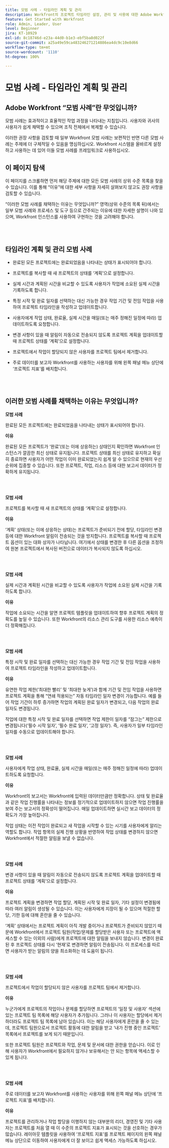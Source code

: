 ```yaml
---
title: 모범 사례 - 타임라인 계획 및 관리
description: Workfront의 프로젝트 타임라인 설정, 관리 및 사용에 대한 Adobe Workfront 전문가의 모범 사례 권장 사항을 살펴봅니다.
feature: Get Started with Workfront
role: Admin, Leader, User
level: Beginner
jira: KT-10929
exl-id: 8c18746d-e23a-44d0-b1e3-ebf5ba8d022f
source-git-commit: a25a49e59ca483246271214886ea4dc9c10e8d66
workflow-type: tm+mt
source-wordcount: '1110'
ht-degree: 100%

---
```


# 모범 사례 - 타임라인 계획 및 관리

## Adobe Workfront “모범 사례”란 무엇입니까?

모범 사례는 효과적이고 효율적인 작업 과정을 나타내는 지침입니다. 사용자와 귀사의 사용자가 쉽게 채택할 수 있으며 조직 전체에서 복제할 수 있습니다.

이러한 권장 사항을 검토할 때 일부 Workfront 모범 사례는 보편적인 반면 다른 모범 사례는 주제에 더 구체적일 수 있음을 명심하십시오. Workfront 시스템을 올바르게 설정하고 사용하는 데 있어 이들 모범 사례를 프레임워크로 사용하십시오.

## 이 페이지 탐색

이 페이지를 스크롤하면 먼저 해당 주제에 대한 모든 모범 사례의 상위 수준 목록을 찾을 수 있습니다. 이를 통해 “이유”에 대한 세부 사항을 자세히 살펴보지 않고도 권장 사항을 검토할 수 있습니다.

“이러한 모범 사례를 채택하는 이유는 무엇입니까?” 영역(상위 수준의 목록 뒤)에서는 일부 모범 사례와 프로세스 및 도구 등으로 간주되는 이유에 대한 자세한 설명이 나와 있으며, Workfront 인스턴스를 사용하여 구현하는 것을 고려해야 합니다.

</br>
</br>

## 타임라인 계획 및 관리 모범 사례

* 완료된 모든 프로젝트에는 완료되었음을 나타내는 상태가 표시되어야 합니다.

* 프로젝트를 복사할 때 새 프로젝트의 상태를 ‘계획’으로 설정합니다.

* 실제 시간과 계획된 시간을 비교할 수 있도록 사용자가 작업에 소요된 실제 시간을 기록하도록 합니다.

* 특정 시작 및 완료 일자를 선택하는 대신 가능한 경우 작업 기간 및 전임 작업을 사용하여 프로젝트 타임라인을 작성하고 업데이트합니다.

* 사용자에게 작업 상태, 완료율, 실제 시간을 매일(또는 매주 정해진 일정에 따라) 업데이트하도록 요청합니다.

* 변경 사항이 있을 때 알림이 자동으로 전송되지 않도록 프로젝트 계획을 업데이트할 때 프로젝트 상태를 ‘계획’으로 설정합니다.

* 프로젝트에서 작업이 할당되지 않은 사용자를 프로젝트 팀에서 제거합니다.

* 주로 데이터를 보고자 Workfront를 사용하는 사용자를 위해 왼쪽 패널 메뉴 상단에 ‘프로젝트 지표’를 배치합니다.


</br>
</br>


## 이러한 모범 사례를 채택하는 이유는 무엇입니까?

**모범 사례**

완료된 모든 프로젝트에는 완료되었음을 나타내는 상태가 표시되어야 합니다.


**이유**

완료된 모든 프로젝트가 ‘완료’(또는 이에 상응하는) 상태인지 확인하면 Workfront 인스턴스가 깔끔한 최신 상태로 유지됩니다. 프로젝트 상태를 최신 상태로 유지하고 확실히 종료하면 사용자가 어떤 작업이 이미 완료되었는지 쉽게 알 수 있으므로 현재의 우선 순위에 집중할 수 있습니다. 또한 프로젝트, 작업, 리소스 등에 대한 보고서 데이터가 정확하게 유지됩니다.


</br>
</br>

**모범 사례**

프로젝트를 복사할 때 새 프로젝트의 상태를 ‘계획’으로 설정합니다.

**이유**

‘계획’ 상태(또는 이에 상응하는 상태)는 프로젝트가 준비되기 전에 할당, 타임라인 변경 등에 대한 Workfront 알림이 전송되는 것을 방지합니다. 프로젝트를 복사할 때 프로젝트 옵션이 있는 대화 상자가 나타납니다. 여기에서 상태를 변경한 후 다른 옵션을 조정하여 원본 프로젝트에서 복사된 버전으로 데이터가 복사되지 않도록 하십시오.

</br>
</br>

**모범 사례**

실제 시간과 계획된 시간을 비교할 수 있도록 사용자가 작업에 소요된 실제 시간을 기록하도록 합니다.


**이유**

작업에 소요되는 시간을 알면 프로젝트 템플릿을 업데이트하여 향후 프로젝트 계획의 정확도를 높일 수 있습니다. 또한 Workfront의 리소스 관리 도구를 사용한 리소스 예측이 더 정확해집니다.

</br>
</br>

**모범 사례**

특정 시작 및 완료 일자를 선택하는 대신 가능한 경우 작업 기간 및 전임 작업을 사용하여 프로젝트 타임라인을 작성하고 업데이트합니다.

**이유**

유연한 작업 제한(‘최대한 빨리’ 및 ‘최대한 늦게’)과 함께 기간 및 전임 작업을 사용하면 프로젝트 계획을 통해 “연쇄 적용되는” 자동 타임라인 일자 변경이 가능합니다. 예를 들어 작업 기간이 하루 증가하면 작업의 계획된 완료 일자가 변경되고, 다음 작업의 완료 일자도 변경됩니다.

작업에 대한 특정 시작 및 완료 일자를 선택하면 작업 제한이 일자를 “잠그는” 제한으로 변경됩니다(‘필수 시작 일자’, ‘필수 완료 일자’, ‘고정 일자’). 즉, 사용자가 일부 타임라인 일자를 수동으로 업데이트해야 합니다.

</br>
</br>


**모범 사례**

사용자에게 작업 상태, 완료율, 실제 시간을 매일(또는 매주 정해진 일정에 따라) 업데이트하도록 요청합니다.

**이유**

Workfront의 보고서는 Workfront에 입력된 데이터만큼만 정확합니다. 상태 및 완료율과 같은 작업 진행률을 나타내는 정보를 정기적으로 업데이트하지 않으면 작업 진행률을 보여 주는 보고서의 정확성이 떨어집니다. 매일 업데이트하면 실시간 보고 데이터의 정확도가 가장 높아집니다.


작업 상태는 이전 작업이 완료되고 새 작업을 시작할 수 있는 시기를 사용자에게 알리는 역할도 합니다. 작업 항목의 실제 진행 상황을 반영하여 작업 상태를 변경하지 않으면 Workfront에서 적절한 알림을 보낼 수 없습니다.

</br>
</br>

**모범 사례**

변경 사항이 있을 때 알림이 자동으로 전송되지 않도록 프로젝트 계획을 업데이트할 때 프로젝트 상태를 ‘계획’으로 설정합니다.

**이유**

프로젝트 계획을 변경하면 작업 할당, 계획된 시작 및 완료 일자, 기타 설정이 변경됨에 따라 여러 알림이 생성될 수 있습니다. 이는 사용자에게 지장이 될 수 있으며 적절한 할당, 기한 등에 대해 혼란을 줄 수 있습니다.

‘계획’ 상태에서는 프로젝트 계획이 아직 개발 중이거나 프로젝트가 준비되지 않았기 때문에 Workfront에서 프로젝트 팀원(작업/문제를 할당받은 사용자 또는 프로젝트에 액세스할 수 있는 이외의 사람)에게 프로젝트에 대한 알림을 보내지 않습니다. 변경이 완료된 후 프로젝트 상태를 다시 ‘현재’로 변경하면 알림이 전송됩니다. 이 프로세스를 따르면 사용자가 받는 알림의 양을 최소화하는 데 도움이 됩니다.

</br>
</br>

**모범 사례**

프로젝트에서 작업이 할당되지 않은 사용자를 프로젝트 팀에서 제거합니다.


**이유**

누군가에게 프로젝트의 작업이나 문제를 할당하면 프로젝트의 ‘일정 및 사용자’ 섹션에 있는 프로젝트 팀 목록에 해당 사용자가 추가됩니다. 그러나 이 사용자는 할당에서 제거하더라도 프로젝트 팀 목록에 남아 있습니다. 이는 해당 사용자에게 혼란을 줄 수 있는데, 프로젝트 팀원으로서 프로젝트 활동에 대한 알림을 받고 ‘내가 진행 중인 프로젝트’ 목록에서 프로젝트를 보게 되기 때문입니다.


또한 프로젝트 팀원은 프로젝트와 작업, 문제 및 문서에 대한 권한을 얻습니다. 이로 인해 사용자가 Workfront에서 필요하지 않거나 보유해서는 안 되는 항목에 액세스할 수 있게 됩니다.

</br>
</br>

**모범 사례**

주로 데이터를 보고자 Workfront를 사용하는 사용자를 위해 왼쪽 패널 메뉴 상단에 ‘프로젝트 지표’를 배치합니다.

**이유**

프로젝트를 관리하거나 작업 할당을 이행하지 않는 대부분의 리더, 경영진 및 기타 사용자는 프로젝트를 처음 열 때 이 수준의 프로젝트 지표가 표시되는 것을 선호하는 경우가 많습니다. 레이아웃 템플릿을 사용하여 ‘프로젝트 지표’를 프로젝트 페이지의 왼쪽 패널 메뉴 상단으로 이동하여 사용자에게 더 잘 보이고 쉽게 액세스 가능하도록 하십시오.
